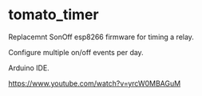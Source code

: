 # tomato_timer
Replacemnt SonOff esp8266 firmware for timing a relay.

Configure multiple on/off events per day.

Arduino IDE.

https://www.youtube.com/watch?v=yrcW0MBAGuM
